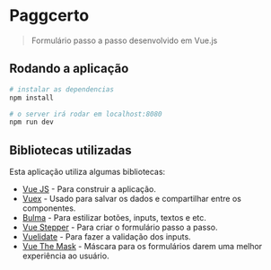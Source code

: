# Paggcerto

> Formulário passo a passo desenvolvido em Vue.js

## Rodando a aplicação

``` sh
# instalar as dependencias
npm install

# o server irá rodar em localhost:8080
npm run dev
```

## Bibliotecas utilizadas

Esta aplicação utiliza algumas bibliotecas:

* [Vue JS](https://vuejs.org/) - Para construir a aplicação.
* [Vuex](https://vuex.vuejs.org) - Usado para salvar os dados e compartilhar entre os componentes.
* [Bulma](http://bulma.io) - Para estilizar botões, inputs, textos e etc.
* [Vue Stepper](https://github.com/PygmySlowLoris/vue-stepper) - Para criar o formulário passo a passo.
* [Vuelidate](https://vuelidate.netlify.com/) - Para fazer a validação dos inputs.
* [Vue The Mask](https://vuejs-tips.github.io/vue-the-mask/) - Máscara para os formulários darem uma melhor experiência ao usuário.
